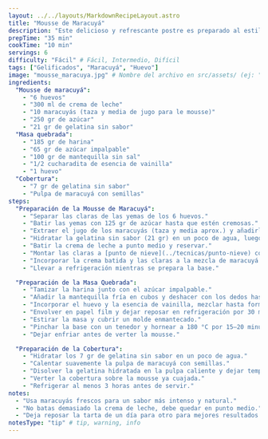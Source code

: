 ```yaml
---
layout: ../../layouts/MarkdownRecipeLayout.astro
title: "Mousse de Maracuyá"
description: "Este delicioso y refrescante postre es preparado al estilo tradicional con jugo de maracuyá, crema de leche o leche condensada, clara de huevo, gelatina sin sabor, y azúcar."
prepTime: "35 min"
cookTime: "10 min"
servings: 6
difficulty: "Fácil" # Fácil, Intermedio, Difícil
tags: ["Gelificados", "Maracuyá", "Huevo"]
image: "mousse_maracuya.jpg" # Nombre del archivo en src/assets/ (ej: "mi-receta.jpg")
ingredients:
  "Mousse de maracuyá":
    - "6 huevos"
    - "300 ml de crema de leche"
    - "10 maracuyás (taza y media de jugo para le mousse)"
    - "250 gr de azúcar"
    - "21 gr de gelatina sin sabor"
  "Masa quebrada":
    - "185 gr de harina"
    - "65 gr de azúcar impalpable"
    - "100 gr de mantequilla sin sal"
    - "1/2 cucharadita de esencia de vainilla"
    - "1 huevo"
  "Cobertura":
    - "7 gr de gelatina sin sabor"
    - "Pulpa de maracuyá con semillas"
steps:
  "Preparación de la Mousse de Maracuyá":
    - "Separar las claras de las yemas de los 6 huevos."
    - "Batir las yemas con 125 gr de azúcar hasta que estén cremosas."
    - "Extraer el jugo de los maracuyás (taza y media aprox.) y añadirlo a la mezcla de yemas."
    - "Hidratar la gelatina sin sabor (21 gr) en un poco de agua, luego disolverla a fuego bajo o microondas y agregarla a la mezcla."
    - "Batir la crema de leche a punto medio y reservar."
    - "Montar las claras a [punto de nieve](../tecnicas/punto-nieve) con el resto del azúcar (125 gr)."
    - "Incorporar la crema batida y las claras a la mezcla de maracuyá con movimientos envolventes."
    - "Llevar a refrigeración mientras se prepara la base."

  "Preparación de la Masa Quebrada":
    - "Tamizar la harina junto con el azúcar impalpable."
    - "Añadir la mantequilla fría en cubos y deshacer con los dedos hasta obtener una textura arenosa."
    - "Incorporar el huevo y la esencia de vainilla, mezclar hasta formar una masa suave."
    - "Envolver en papel film y dejar reposar en refrigeración por 30 minutos."
    - "Estirar la masa y cubrir un molde enmantecado."
    - "Pinchar la base con un tenedor y hornear a 180 °C por 15–20 minutos hasta dorar ligeramente."
    - "Dejar enfriar antes de verter la mousse."

  "Preparación de la Cobertura":
    - "Hidratar los 7 gr de gelatina sin sabor en un poco de agua."
    - "Calentar suavemente la pulpa de maracuyá con semillas."
    - "Disolver la gelatina hidratada en la pulpa caliente y dejar templar."
    - "Verter la cobertura sobre la mousse ya cuajada."
    - "Refrigerar al menos 3 horas antes de servir."
notes:
  - "Usa maracuyás frescos para un sabor más intenso y natural."
  - "No batas demasiado la crema de leche, debe quedar en punto medio."
  - "Deja reposar la tarta de un día para otro para mejores resultados."
notesType: "tip" # tip, warning, info
---
```

